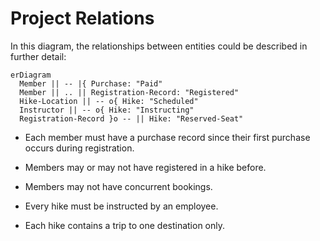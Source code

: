 # Project Relations

In this diagram, the relationships between entities could be described in further detail:

```mermaid
erDiagram
  Member || -- |{ Purchase: "Paid"
  Member || .. || Registration-Record: "Registered"
  Hike-Location || -- o{ Hike: "Scheduled"
  Instructor || -- o{ Hike: "Instructing"
  Registration-Record }o -- || Hike: "Reserved-Seat"
```

+ Each member must have a purchase record since their first purchase occurs during registration.

+ Members may or may not have registered in a hike before.

+ Members may not have concurrent bookings.

+ Every hike must be instructed by an employee.

+ Each hike contains a trip to one destination only.